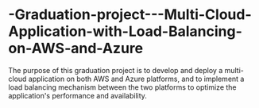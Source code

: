 # -Graduation-project---Multi-Cloud-Application-with-Load-Balancing-on-AWS-and-Azure
The purpose of this graduation project is to develop and deploy a multi-cloud application on both AWS and Azure platforms, and to implement a load balancing mechanism between the two platforms to optimize the application's performance and availability.
